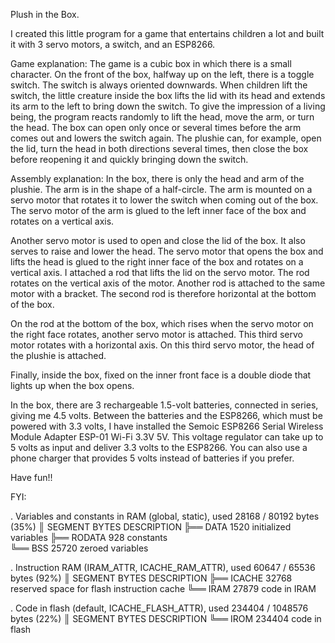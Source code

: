 Plush in the Box.

I created this little program for a game that entertains children a lot and built it with 3 servo motors, a switch, and an ESP8266.

Game explanation:
The game is a cubic box in which there is a small character. On the front of the box, halfway up on the left, there is a toggle switch. The switch is always oriented downwards. When children lift the switch, the little creature inside the box lifts the lid with its head and extends its arm to the left to bring down the switch. To give the impression of a living being, the program reacts randomly to lift the head, move the arm, or turn the head. The box can open only once or several times before the arm comes out and lowers the switch again. The plushie can, for example, open the lid, turn the head in both directions several times, then close the box before reopening it and quickly bringing down the switch.

Assembly explanation:
In the box, there is only the head and arm of the plushie. The arm is in the shape of a half-circle. The arm is mounted on a servo motor that rotates it to lower the switch when coming out of the box. The servo motor of the arm is glued to the left inner face of the box and rotates on a vertical axis.

Another servo motor is used to open and close the lid of the box. It also serves to raise and lower the head. The servo motor that opens the box and lifts the head is glued to the right inner face of the box and rotates on a vertical axis. I attached a rod that lifts the lid on the servo motor. The rod rotates on the vertical axis of the motor. Another rod is attached to the same motor with a bracket. The second rod is therefore horizontal at the bottom of the box.

On the rod at the bottom of the box, which rises when the servo motor on the right face rotates, another servo motor is attached. This third servo motor rotates with a horizontal axis. On this third servo motor, the head of the plushie is attached.

Finally, inside the box, fixed on the inner front face is a double diode that lights up when the box opens.

In the box, there are 3 rechargeable 1.5-volt batteries, connected in series, giving me 4.5 volts. Between the batteries and the ESP8266, which must be powered with 3.3 volts, I have installed the Semoic ESP8266 Serial Wireless Module Adapter ESP-01 Wi-Fi 3.3V 5V. This voltage regulator can take up to 5 volts as input and deliver 3.3 volts to the ESP8266. You can also use a phone charger that provides 5 volts instead of batteries if you prefer.

Have fun!!


FYI:

. Variables and constants in RAM (global, static), used 28168 / 80192 bytes (35%)
║   SEGMENT  BYTES    DESCRIPTION
╠══ DATA     1520     initialized variables
╠══ RODATA   928      constants       
╚══ BSS      25720    zeroed variables

. Instruction RAM (IRAM_ATTR, ICACHE_RAM_ATTR), used 60647 / 65536 bytes (92%)
║   SEGMENT  BYTES    DESCRIPTION
╠══ ICACHE   32768    reserved space for flash instruction cache
╚══ IRAM     27879    code in IRAM    

. Code in flash (default, ICACHE_FLASH_ATTR), used 234404 / 1048576 bytes (22%)
║   SEGMENT  BYTES    DESCRIPTION
╚══ IROM     234404   code in flash
